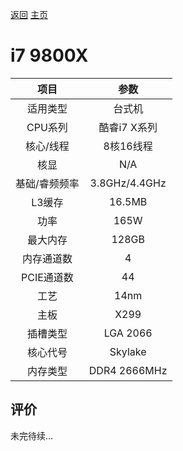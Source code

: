 [返回](../../../)  [主页](https://github.com/93Alliance/diy-pc/)
# i7 9800X


| 项目 | 参数 |
| :------: | :------: |
|适用类型 | 台式机|
|CPU系列| 酷睿i7 X系列 |
|核心/线程| 8核16线程|
|核显| N/A |
|基础/睿频频率 |3.8GHz/4.4GHz|
| L3缓存| 16.5MB|
|功率| 165W |
|最大内存| 128GB |
|内存通道数| 4 |
|PCIE通道数| 44 |
|工艺|14nm |
|主板| X299  |
|插槽类型| LGA 2066 |
|核心代号|  Skylake  |
|内存类型| DDR4 2666MHz |

## 评价

 未完待续...
